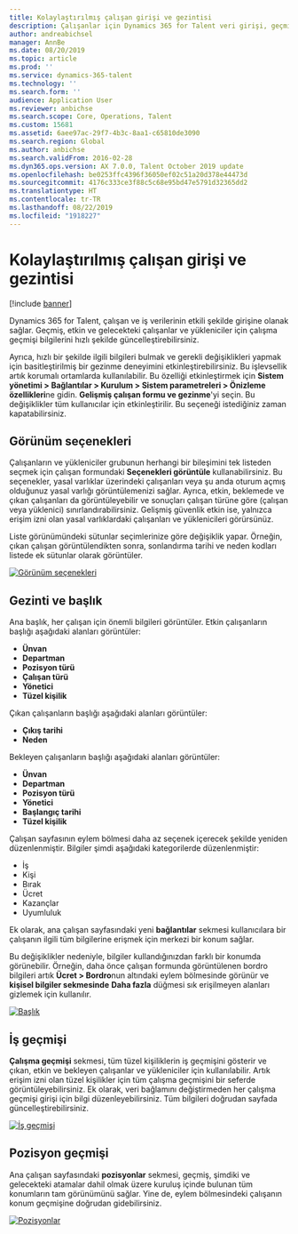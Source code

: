```yaml
---
title: Kolaylaştırılmış çalışan girişi ve gezintisi
description: Çalışanlar için Dynamics 365 for Talent veri girişi, geçmişte, etkin veya gelecekteki tüm çalışanlar için hızlı girişe izin verecek şekilde geliştirilmiştir. Basitleştirilmiş/birleştirilmiş bir gezinti modeli, ilgili bilgilere hızla ulaşmak ve gerekli güncelleştirmeleri yapmak için güncelleştirilmiştir.
author: andreabichsel
manager: AnnBe
ms.date: 08/20/2019
ms.topic: article
ms.prod: ''
ms.service: dynamics-365-talent
ms.technology: ''
ms.search.form: ''
audience: Application User
ms.reviewer: anbichse
ms.search.scope: Core, Operations, Talent
ms.custom: 15681
ms.assetid: 6aee97ac-29f7-4b3c-8aa1-c65810de3090
ms.search.region: Global
ms.author: anbichse
ms.search.validFrom: 2016-02-28
ms.dyn365.ops.version: AX 7.0.0, Talent October 2019 update
ms.openlocfilehash: be0253ffc4396f36050ef02c51a20d378e44473d
ms.sourcegitcommit: 4176c333ce3f88c5c68e95bd47e5791d32365dd2
ms.translationtype: HT
ms.contentlocale: tr-TR
ms.lasthandoff: 08/22/2019
ms.locfileid: "1918227"
---
```

# <a name="streamlined-employee-entry-and-navigation"></a>Kolaylaştırılmış çalışan girişi ve gezintisi

[!include [banner](includes/banner.md)]

Dynamics 365 for Talent, çalışan ve iş verilerinin etkili şekilde girişine olanak sağlar. Geçmiş, etkin ve gelecekteki çalışanlar ve yükleniciler için çalışma geçmişi bilgilerini hızlı şekilde güncelleştirebilirsiniz.

Ayrıca, hızlı bir şekilde ilgili bilgileri bulmak ve gerekli değişiklikleri yapmak için basitleştirilmiş bir gezinme deneyimini etkinleştirebilirsiniz. Bu işlevsellik artık korumalı ortamlarda kullanılabilir. Bu özelliği etkinleştirmek için **Sistem yönetimi > Bağlantılar > Kurulum > Sistem parametreleri > Önizleme özellikleri**ne gidin. **Gelişmiş çalışan formu ve gezinme**'yi seçin. Bu değişiklikler tüm kullanıcılar için etkinleştirilir. Bu seçeneği istediğiniz zaman kapatabilirsiniz.

## <a name="view-options"></a>Görünüm seçenekleri

Çalışanların ve yükleniciler grubunun herhangi bir bileşimini tek listeden seçmek için çalışan formundaki **Seçenekleri görüntüle** kullanabilirsiniz. Bu seçenekler, yasal varlıklar üzerindeki çalışanları veya şu anda oturum açmış olduğunuz yasal varlığı görüntülemenizi sağlar. Ayrıca, etkin, beklemede ve çıkan çalışanları da görüntüleyebilir ve sonuçları çalışan türüne göre (çalışan veya yüklenici) sınırlandırabilirsiniz. Gelişmiş güvenlik etkin ise, yalnızca erişim izni olan yasal varlıklardaki çalışanları ve yüklenicileri görürsünüz.

Liste görünümündeki sütunlar seçimlerinize göre değişiklik yapar. Örneğin, çıkan çalışan görüntülendikten sonra, sonlandırma tarihi ve neden kodları listede ek sütunlar olarak görüntüler. 

[![Görünüm seçenekleri](./media/Worker-view-option.png)](./media/worker-view-option.png)

## <a name="navigation-and-banner"></a>Gezinti ve başlık

Ana başlık, her çalışan için önemli bilgileri görüntüler. Etkin çalışanların başlığı aşağıdaki alanları görüntüler:

- **Ünvan**
- **Departman**
- **Pozisyon türü**
- **Çalışan türü**
- **Yönetici**
- **Tüzel kişilik**

Çıkan çalışanların başlığı aşağıdaki alanları görüntüler:

- **Çıkış tarihi**
- **Neden**

Bekleyen çalışanların başlığı aşağıdaki alanları görüntüler:

- **Ünvan**
- **Departman**
- **Pozisyon türü**
- **Yönetici**
- **Başlangıç tarihi**
- **Tüzel kişilik**

Çalışan sayfasının eylem bölmesi daha az seçenek içerecek şekilde yeniden düzenlenmiştir. Bilgiler şimdi aşağıdaki kategorilerde düzenlenmiştir: 

- İş
- Kişi
- Bırak
- Ücret
- Kazançlar
- Uyumluluk

Ek olarak, ana çalışan sayfasındaki yeni **bağlantılar** sekmesi kullanıcılara bir çalışanın ilgili tüm bilgilerine erişmek için merkezi bir konum sağlar.

Bu değişiklikler nedeniyle, bilgiler kullandığınızdan farklı bir konumda görünebilir. Örneğin, daha önce çalışan formunda görüntülenen bordro bilgileri artık **Ücret > Bordro**nun altındaki eylem bölmesinde görünür ve **kişisel bilgiler sekmesinde** **Daha fazla** düğmesi sık erişilmeyen alanları gizlemek için kullanılır.

[![Başlık](./media/Banner.png)](./media/Banner.png)

## <a name="work-history"></a>İş geçmişi

**Çalışma geçmişi** sekmesi, tüm tüzel kişiliklerin iş geçmişini gösterir ve çıkan, etkin ve bekleyen çalışanlar ve yükleniciler için kullanılabilir. Artık erişim izni olan tüzel kişilikler için tüm çalışma geçmişini bir seferde görüntüleyebilirsiniz. Ek olarak, veri bağlamını değiştirmeden her çalışma geçmişi girişi için bilgi düzenleyebilirsiniz. Tüm bilgileri doğrudan sayfada güncelleştirebilirsiniz. 

[![İş geçmişi](./media/Worker-work-history.png)](./media/Worker-work-history.png)

## <a name="position-history"></a>Pozisyon geçmişi

Ana çalışan sayfasındaki **pozisyonlar** sekmesi, geçmiş, şimdiki ve gelecekteki atamalar dahil olmak üzere kuruluş içinde bulunan tüm konumların tam görünümünü sağlar. Yine de, eylem bölmesindeki çalışanın konum geçmişine doğrudan gidebilirsiniz.

[![Pozisyonlar](./media/Worker-position-history.png)](./media/Worker-position-history.png)

